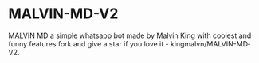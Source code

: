 # MALVIN-MD-V2
MALVIN MD a simple whatsapp bot made by Malvin King with coolest and funny features fork and give a star if you love it - kingmalvn/MALVIN-MD‐V2.
